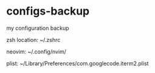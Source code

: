 # configs-backup
my configuration backup

zsh location: ~/.zshrc

neovim: ~/.config/nvim/

plist: ~/Library/Preferences/com.googlecode.iterm2.plist
